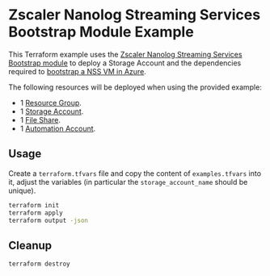 # Zscaler Nanolog Streaming Services Bootstrap Module Example

This Terraform example uses the [Zscaler Nanolog Streaming Services Bootstrap module](../../modules/bootstrap) to deploy a Storage Account and the dependencies required
to [bootstrap a NSS VM in Azure](https://help.zscaler.com/zia/nss-deployment-guide-microsoft-azure).

The following resources will be deployed when using the provided example:
* 1 [Resource Group](https://docs.microsoft.com/en-us/azure/azure-resource-manager/management/manage-resource-groups-portal#what-is-a-resource-group).
* 1 [Storage Account](https://docs.microsoft.com/en-us/azure/storage/common/storage-account-overview).
* 1 [File Share](https://docs.microsoft.com/en-us/azure/storage/files/storage-files-introduction#:~:text=Azure%20Files%20offers%20fully%20managed,cloud%20or%20on%2Dpremises%20deployments).
* 1 [Automation Account](https://docs.microsoft.com/en-us/azure/automation/overview).

## Usage

Create a `terraform.tfvars` file and copy the content of `examples.tfvars` into it, adjust the variables (in particular the `storage_account_name` should be unique).

```sh
terraform init
terraform apply
terraform output -json
```

## Cleanup

```sh
terraform destroy
```
